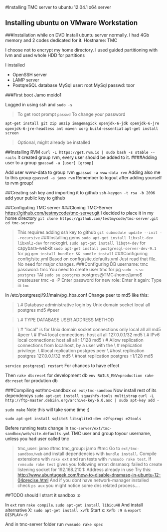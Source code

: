 #Installing TMC server  to ubuntu 12.04.1 x64 server
## Installing ubuntu on VMware Workstation
###Installation while on DVD
Install ubuntu server normally. I had 4Gb memory and 2 codes dedicated for it.
Hostname: TMC

I choose not to encrypt my home directory.
I used guided partitioning with lvm and used whole HDD for partitions

I installed 
* OpenSSH server
* LAMP server
* PostqreSQL database
MySql user: root
MySql passwd: toor

###First boot
Jamo
moido1

Logged in using ssh and
`sudo -s`
>To get root prompt
`passwd`
>To change your password

`apt-get install git zip unzip imagemagick openjdk-6-jdk openjdk-6-jre openjdk-6-jre-headless ant maven xorg build-essential`
`apt-get install screen`
>Optional, might already be installed

##Installing RVM
`curl -L https://get.rvm.io | sudo bash -s stable --rails`
It created  group rvm, every user should be added to it.
####Adding user to a group
`gpasswd -a [user] [group]`

Add user www-data to group rvm
`gpasswd -a www-data rvm`
Adding also me to this group
`gpasswd -a jamo rvm`
Remember to logout after adding yourself to rvm group!

##Creating ssh key and importing it to github
`ssh-keygen -t rsa -b 2096`
add your public key to github

##Configuting TMC server
###Cloning TMC-Server
https://github.com/testmycode/tmc-server.git
I decided to place it in my home directory
`git clone https://github.com/testmycode/tmc-server.git`
`cd tmc-server`
>This requires adding ssh key to github
`git submodule update --init --recursive`
###Installing gems
`sudo apt-get install libxslt-dev libxml2-dev` for nokogiri.
`sudo apt-get install libqt4-dev` for capybara-webkit 
`sudo apt-get install postgresql-server-dev-9.1 ` for pg
`gem install bundler && bundle install`
###Configuring config/site.yml
Based on config/site.defaults.yml
Just read that file. No need for major changes.
###Configuring DB
username: tmc
password: tmc
You need to create user tmc for pg
`sudo -s`
`su postgres`
TAI
`sudo su postgres`
>postgres@TMC:/home/jamo$ createuser tmc -s -P
>Enter password for new role: 
>Enter it again: 
Type in  `tmc`

In /etc/postgresql/9.1/main/pg_hba.conf
Change peer to md5 like this:
>\ # Database administrative login by Unix domain socket
> local   all             postgres                                md5 #peer

>\ # TYPE  DATABASE        USER            ADDRESS                 METHOD

>\ # "local" is for Unix domain socket connections only
> local   all             all                                     md5 #peer
>\ # IPv4 local connections:
> host    all             all             127.0.0.1/32            md5
>\ # IPv6 local connections:
> host    all             all             ::1/128                 md5
>\ # Allow replication connections from localhost, by a user with the
>\ # replication privilege.
>\ #local   replication     postgres                                peer
>\ #host    replication     postgres        127.0.0.1/32            md5
>\ #host    replication     postgres        ::1/128                 md5

`service postgresql restart` 
For chances to have effect

Then 
`rake db:reset` for development db
`env RAILS_ENV=production rake db:reset` for prodution db

###Compiling ext/tmc-sandbox
`cd ext/tmc-sandbox`
Now install rest of its dependencys
`sudo apt-get install squashfs-tools multistrap`
`curl -L http://ftp-master.debian.org/archive-key-6.0.asc | sudo apt-key add -`

`sudo make` Note this will take some time :)

`sudo apt-get install sqlite3 libsqlite3-dev e2fsprogs e2tools`

Befere running tests change in `tmc-server/ext/tmc-sandbox/web/site.defaults.yml`
TMC user and group toyour username, unless you had user called tmc
>tmc_user: jamo #tmc
>tmc_group: jamo #tmc
Go to `ext/tmc-sandbox/web` and install dependencies with `bundle install`. Compile extensions with `rake ext` and run tests with `rvmsudo rake test`.
If `rvmsudo rake test` gives you following error:
>dnsmasq: failed to create listening socket for 192.168.210.1: Address already in use
Try this: http://www.ubuntugeek.com/how-to-disable-dnsmasq-in-ubuntu-12-04precise.html
And if you dont have network-manager installed check
`ps aux` you might notice some dns related process....

##TODO
should I strart it sandbox :o

In `ext` run `rake compile`.
`sudo apt-get install libicu48`
And install alternative X: `sudo apt-get install xvfb`
Start x:
`Xvfb :9 &`
`export DISPLAY=:9`

And in tmc-server folder run
`rvmsudo rake spec`

